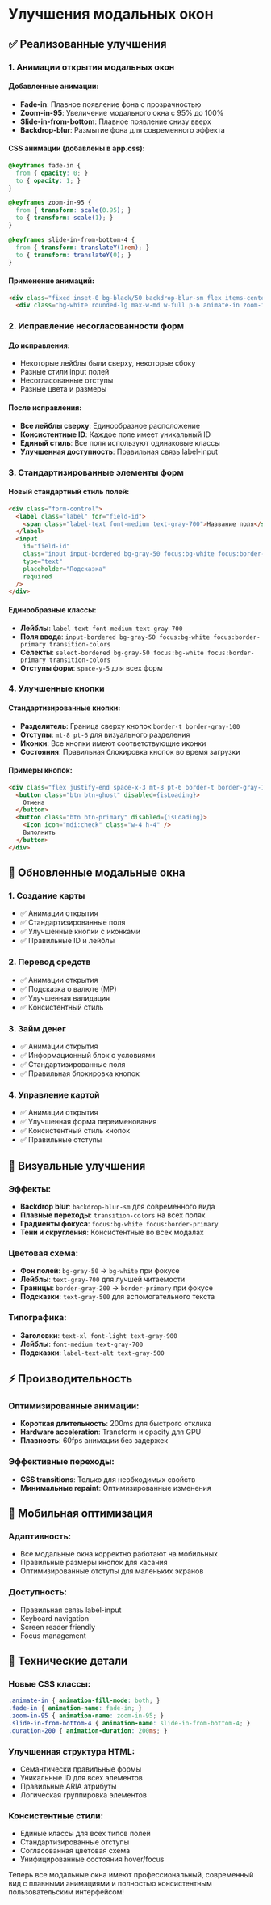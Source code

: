 # Улучшения модальных окон

## ✅ **Реализованные улучшения**

### **1. Анимации открытия модальных окон**

#### **Добавленные анимации:**
- **Fade-in**: Плавное появление фона с прозрачностью
- **Zoom-in-95**: Увеличение модального окна с 95% до 100%
- **Slide-in-from-bottom**: Плавное появление снизу вверх
- **Backdrop-blur**: Размытие фона для современного эффекта

#### **CSS анимации (добавлены в app.css):**
```css
@keyframes fade-in {
  from { opacity: 0; }
  to { opacity: 1; }
}

@keyframes zoom-in-95 {
  from { transform: scale(0.95); }
  to { transform: scale(1); }
}

@keyframes slide-in-from-bottom-4 {
  from { transform: translateY(1rem); }
  to { transform: translateY(0); }
}
```

#### **Применение анимаций:**
```html
<div class="fixed inset-0 bg-black/50 backdrop-blur-sm flex items-center justify-center p-4 z-50 animate-in fade-in duration-200">
  <div class="bg-white rounded-lg max-w-md w-full p-6 animate-in zoom-in-95 duration-200 slide-in-from-bottom-4">
```

### **2. Исправление несогласованности форм**

#### **До исправления:**
- Некоторые лейблы были сверху, некоторые сбоку
- Разные стили input полей
- Несогласованные отступы
- Разные цвета и размеры

#### **После исправления:**
- **Все лейблы сверху**: Единообразное расположение
- **Консистентные ID**: Каждое поле имеет уникальный ID
- **Единый стиль**: Все поля используют одинаковые классы
- **Улучшенная доступность**: Правильная связь label-input

### **3. Стандартизированные элементы форм**

#### **Новый стандартный стиль полей:**
```html
<div class="form-control">
  <label class="label" for="field-id">
    <span class="label-text font-medium text-gray-700">Название поля</span>
  </label>
  <input 
    id="field-id"
    class="input input-bordered bg-gray-50 focus:bg-white focus:border-primary transition-colors"
    type="text"
    placeholder="Подсказка"
    required
  />
</div>
```

#### **Единообразные классы:**
- **Лейблы**: `label-text font-medium text-gray-700`
- **Поля ввода**: `input-bordered bg-gray-50 focus:bg-white focus:border-primary transition-colors`
- **Селекты**: `select-bordered bg-gray-50 focus:bg-white focus:border-primary transition-colors`
- **Отступы форм**: `space-y-5` для всех форм

### **4. Улучшенные кнопки**

#### **Стандартизированные кнопки:**
- **Разделитель**: Граница сверху кнопок `border-t border-gray-100`
- **Отступы**: `mt-8 pt-6` для визуального разделения
- **Иконки**: Все кнопки имеют соответствующие иконки
- **Состояния**: Правильная блокировка кнопок во время загрузки

#### **Примеры кнопок:**
```html
<div class="flex justify-end space-x-3 mt-8 pt-6 border-t border-gray-100">
  <button class="btn btn-ghost" disabled={isLoading}>
    Отмена
  </button>
  <button class="btn btn-primary" disabled={isLoading}>
    <Icon icon="mdi:check" class="w-4 h-4" />
    Выполнить
  </button>
</div>
```

## 🎯 **Обновленные модальные окна**

### **1. Создание карты**
- ✅ Анимации открытия
- ✅ Стандартизированные поля
- ✅ Улучшенные кнопки с иконками
- ✅ Правильные ID и лейблы

### **2. Перевод средств**
- ✅ Анимации открытия
- ✅ Подсказка о валюте (МР)
- ✅ Улучшенная валидация
- ✅ Консистентный стиль

### **3. Займ денег**
- ✅ Анимации открытия
- ✅ Информационный блок с условиями
- ✅ Стандартизированные поля
- ✅ Правильная блокировка кнопок

### **4. Управление картой**
- ✅ Анимации открытия
- ✅ Улучшенная форма переименования
- ✅ Консистентный стиль кнопок
- ✅ Правильные отступы

## 🎨 **Визуальные улучшения**

### **Эффекты:**
- **Backdrop blur**: `backdrop-blur-sm` для современного вида
- **Плавные переходы**: `transition-colors` на всех полях
- **Градиенты фокуса**: `focus:bg-white focus:border-primary`
- **Тени и скругления**: Консистентные во всех модалах

### **Цветовая схема:**
- **Фон полей**: `bg-gray-50` → `bg-white` при фокусе
- **Лейблы**: `text-gray-700` для лучшей читаемости
- **Границы**: `border-gray-200` → `border-primary` при фокусе
- **Подсказки**: `text-gray-500` для вспомогательного текста

### **Типографика:**
- **Заголовки**: `text-xl font-light text-gray-900`
- **Лейблы**: `font-medium text-gray-700`
- **Подсказки**: `label-text-alt text-gray-500`

## ⚡ **Производительность**

### **Оптимизированные анимации:**
- **Короткая длительность**: 200ms для быстрого отклика
- **Hardware acceleration**: Transform и opacity для GPU
- **Плавность**: 60fps анимации без задержек

### **Эффективные переходы:**
- **CSS transitions**: Только для необходимых свойств
- **Минимальные repaint**: Оптимизированные изменения

## 📱 **Мобильная оптимизация**

### **Адаптивность:**
- Все модальные окна корректно работают на мобильных
- Правильные размеры кнопок для касания
- Оптимизированные отступы для маленьких экранов

### **Доступность:**
- Правильная связь label-input
- Keyboard navigation
- Screen reader friendly
- Focus management

## 🔧 **Технические детали**

### **Новые CSS классы:**
```css
.animate-in { animation-fill-mode: both; }
.fade-in { animation-name: fade-in; }
.zoom-in-95 { animation-name: zoom-in-95; }
.slide-in-from-bottom-4 { animation-name: slide-in-from-bottom-4; }
.duration-200 { animation-duration: 200ms; }
```

### **Улучшенная структура HTML:**
- Семантически правильные формы
- Уникальные ID для всех элементов
- Правильные ARIA атрибуты
- Логическая группировка элементов

### **Консистентные стили:**
- Единые классы для всех типов полей
- Стандартизированные отступы
- Согласованная цветовая схема
- Унифицированные состояния hover/focus

Теперь все модальные окна имеют профессиональный, современный вид с плавными анимациями и полностью консистентным пользовательским интерфейсом!
